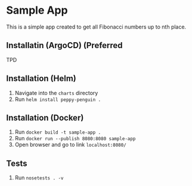 # Sample App

This is a simple app created to get all Fibonacci numbers up to nth place.

## Installatin (ArgoCD) (Preferred

TPD

## Installation (Helm)

1. Navigate into the `charts` directory
2. Run `helm install peppy-penguin .`

## Installation (Docker)

1. Run `docker build -t sample-app .`
2. Run `docker run --publish 8080:8080 sample-app`
3. Open browser and go to link `localhost:8080/`

## Tests

1. Run `nosetests . -v`
